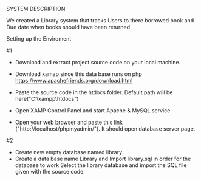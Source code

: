 
SYSTEM DESCRIPTION


We created a Library system that tracks Users to there borrowed book and Due date when
books should have been returned


Setting up the Enviroment

#1
- Download and extract project source code on your local machine.

- Download xamap since this data base runs on php https://www.apachefriends.org/download.html
- Paste the source code in the htdocs folder. Default path will be here("C:\xampp\htdocs")
- Open XAMP Control Panel and start Apache & MySQL service
- Open your web browser and paste this link ("http://localhost/phpmyadmin/").
  It should open database server page.

#2
- Create new empty database named library. 
- Create a data base name Library and Import library.sql in order for the database to work
 Select the library database and import the SQL file given with the source code.
